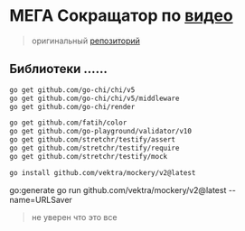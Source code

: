 # МЕГА Сокращатор по [видео](https://www.youtube.com/watch?v=rCJvW2xgnk0&list=LL&index=3&t=205s)

> оригинальный [репозиторий](https://github.com/GolangLessons/url-shortener/tree/main)




## Библиотеки ......


```bash
go get github.com/go-chi/chi/v5
go get github.com/go-chi/chi/v5/middleware
go get github.com/go-chi/render

go get github.com/fatih/color
go get github.com/go-playground/validator/v10
go get github.com/stretchr/testify/assert
go get github.com/stretchr/testify/require
go get github.com/stretchr/testify/mock

go install github.com/vektra/mockery/v2@latest

```
go:generate go run github.com/vektra/mockery/v2@latest --name=URLSaver

>не уверен что это все

